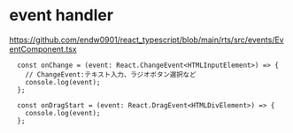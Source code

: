 # event handler

https://github.com/endw0901/react_typescript/blob/main/rts/src/events/EventComponent.tsx

```
  const onChange = (event: React.ChangeEvent<HTMLInputElement>) => {
    // ChangeEvent:テキスト入力、ラジオボタン選択など
    console.log(event);
  };

  const onDragStart = (event: React.DragEvent<HTMLDivElement>) => {
    console.log(event);
  };
```
